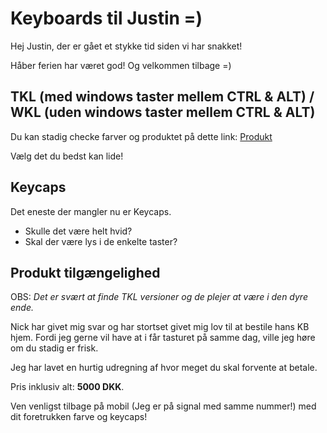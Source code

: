 # Keyboards til Justin =)

Hej Justin, der er gået et stykke tid siden vi har snakket!

Håber ferien har været god! Og velkommen tilbage =)

## TKL (med windows taster mellem CTRL & ALT) / WKL (uden windows taster mellem CTRL & ALT)

Du kan stadig checke farver og produktet på dette link: [Produkt](https://imgur.com/a/b5DFNUW) 

Vælg det du bedst kan lide!

## Keycaps
Det eneste der mangler nu er Keycaps.
  - Skulle det være helt hvid?
  - Skal der være lys i de enkelte taster?

## Produkt tilgængelighed
OBS: *Det er svært at finde TKL versioner og de plejer at være i den dyre ende.*

Nick har givet mig svar og har stortset givet mig lov til at bestile hans KB hjem. 
Fordi jeg gerne vil have at i får tasturet på samme dag, ville jeg høre om du stadig er frisk.

Jeg har lavet en hurtig udregning af hvor meget du skal forvente at betale.

Pris inklusiv alt: __5000 DKK__.

Ven venligst tilbage på mobil (Jeg er på signal med samme nummer!) med dit foretrukken farve og keycaps!
